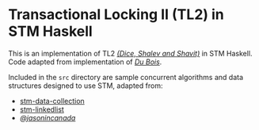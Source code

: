# Transactional Locking II (TL2) in STM Haskell

This is an implementation of TL2 [_(Dice, Shalev and Shavit)_](https://dcl.epfl.ch/site/_media/education/4.pdf) in STM Haskell. Code adapted from implementation of [_Du Bois_](https://link-springer-com.ezproxy.lib.purdue.edu/content/pdf/10.1007/978-3-642-22045-6.pdf). 

Included in the `src` directory are sample concurrent algorithms and data structures designed to use STM, adapted from:
- [stm-data-collection](https://hackage.haskell.org/package/stm-data-collection-0.1.0.0/candidate/docs/Data-STM-PriorityQueue-Class.html#t:PriorityQueue)
- [stm-linkedlist](https://hackage.haskell.org/package/stm-linkedlist-0.1.0.0/docs/Data-STM-LinkedList.html)
- [_@jasonincanada_](https://github.com/jasonincanada/stm-haskell)
